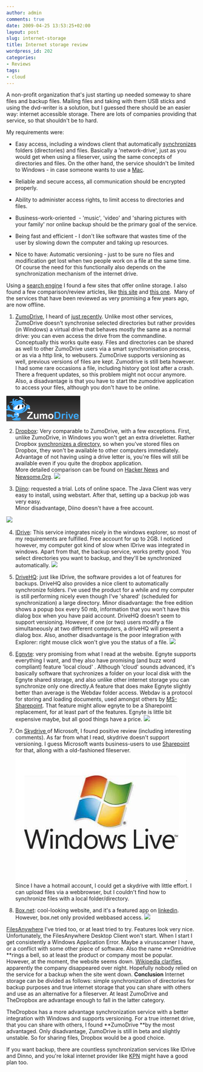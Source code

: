 ```yaml
---
author: admin
comments: true
date: 2009-04-25 13:53:25+02:00
layout: post
slug: internet-storage
title: Internet storage review
wordpress_id: 202
categories:
- Reviews
tags:
- cloud
---
```


A non-profit organization that's just starting up needed someway to share files and backup files. Mailing files and taking with them USB sticks and using the dvd-writer is a solution, but I guessed there should be an easier way: internet accessible storage. There are lots of companies providing that service, so that shouldn't be to hard.


My requirements were:



    
  * Easy access, including a windows client that automatically [synchronizes ](http://www.joelonsoftware.com/backIssues-2008-05.html)folders (directories) and files. Basically a 'network-drive', just as you would get when using a fileserver, using the same concepts of directories and files.
On the other hand, the service shouldn't be limited to Windows - in case someone wants to use a [Mac](http://www.apple.com/nl/mac/).

    
  * Reliable and secure access, all communication should be encrypted properly.

    
  * Ability to administer access rights, to limit access to directories and files.

    
  * Business-work-oriented  - 'music', 'video' and 'sharing pictures with your family' nor online backup should be the primary goal of the service.

    
  * Being fast and efficient - I don't like software that wastes time of the user by slowing down the computer and taking up resources.

    
  * Nice to have: Automatic versioning - just to be sure no files and modification get lost when two people work on a file at the same time. Of course the need for this functionally also depends on the synchronization mechanism of the internet drive.


Using a [search engine](http://www.google.nl) I found a few sites that offer online storage. I also found a few comparison/review articles, like [this site](http://danga.blogsome.com/category/online-storage/) and [this one](http://www.frankwatching.com/archive/2006/05/08/web-20-online-storage/).  Many of the services that have been reviewed as very promising a few years ago, are now offline.






    
  1. [ZumoDrive](http://zumodrive.com), I heard of [just recently](http://tomuse.com/zumodrive-free-web-storage-files-syncing-solutions/). Unlike most other services, ZumoDrive doesn't synchronise selected directories but rather provides (in Windows) a virtual drive that behaves mostly the same as a normal drive: you can even access the drive from the commandline. Conceptually this works quite easy. Files and directories can be shared as well to other ZumoDrive users via a smart synchronisation process, or as via a http link, to webusers. ZumoDrive supports versioning as well, previous versions of files are kept.
Zumodrive is still beta however. I had some rare occasions a file, including history got lost after a crash. There a frequent updates, so this problem might not occur anymore. Also, a disadvantage is that you have to start the zumodrive application to access your files, although you don't have to be online.  

[![zumodrivelogo](/wp-content/uploads/2009/04/zumodrivelogo.png)](http://zumodrive.com/)

    
  2. [Dropbox](https://www.getdropbox.com/): Very comparable to ZumoDrive, with a few exceptions. First, unlike ZumoDrive, in Windows you won't get an extra driveletter. Rather Dropbox [synchronizes a directory](http://paulstefanort.com/2009/02/17/dropbox-and-zumodrive-%E2%80%94-two-approaches-to-web-storage/), so when you've stored files on Dropbox, they won't be available to other computers immediately. Advantage of not having using a drive letter is, you're files will still be available even if you quite the dropbox application.  
More detailed comparison can be found on [Hacker News](http://news.ycombinator.com/item?id=438410) and [Newsome.Org](http://www.newsome.org/2009/02/zumodrive-vs-dropbox.shtml).
[![](https://www.getdropbox.com/static/images/dropbox_logo_home.png)](http://www.getdropbox.com)

    
  3. [Diino](http://www.diino.com): requested a trial. Lots of online space. The Java Client was very easy to install, using webstart. After that, setting up a backup job was very easy.  
Minor disadvantage, Diino doesn't have a free account.  

[![](http://www.diino.com/images/skins/default/logo.jpg?1242208000)](http://www.diino.com/)

    
  4. [IDrive](http://www.idrive.com/): This service integrates nicely in the windows explorer, so most of my requirements are fulfilled. Free account for up to 2GB. I noticed however, my computer got kind of slow when IDrive was integrated in windows. Apart from that, the backup service, works pretty good. You select directories you want to backup, and they'll be synchronized automatically.
[![](https://www.idrive.com/images/ide_logo.gif)](http://www.idrive.com/)

    
  5. [DriveHQ](http://www.drivehq.com): just like IDrive, the software provides a lot of features for backups. DriveHQ also provides a nice client to automatically synchronize folders. I've used the product for a while and my computer is still performing nicely even though I've 'shared' (scheduled for synchronization) a large directory. Minor disadvantage: the free edition shows a popup box every 50 mb, information that you won't have this dialog box when you have paid account.
DriveHQ doesn't seem to support versioning. However, if one (or two) users modify a file simultaneously at two different computers, a driveHQ will present a dialog box. Also, another disadvantage is the poor integration with Explorer: right mouse click won't give you the status of a file.
[![](http://www.drivehq.com/images/Logo/Common_logo.gif)](http://www.drivehq.com)

    
  6. [Egnyte](http://www.egnyte.com): very promising from what I read at the website. Egnyte supports everything I want, and they also have promising (and buzz word compliant) feature 'local cloud' . Although 'cloud' sounds advanced, it's basically software that sychronizes a folder on your local disk with the Egnyte shared storage, and also unlike other internet storage you can synchronize only one directly.A feature that does make Egnyte slightly better than average is the Webdav folder access. Webdav is a protocol for storing and loading documents, used amongst others by [MS-Sharepoint](http://www.microsoft.com/Sharepoint/default.mspx). That feature might allow egnyte to be a Sharepoint replacement, for at least part of the features.
Egnyte is little bit expensive maybe, but all good things have a price.
[![](http://www.egnyte.com/images/default/logo/logo_head.gif)](http://www.egnyte.com/)

    
  7. On [Skydrive ](http://skydrive.live.com/)of Microsoft, I found positive review (including interesting comments). As far from what I read, skydrive doesn't support versioning. I guess Microsoft wants business-users to use [Sharepoint](http://office.microsoft.com/nl-nl/sharepointserver/default.aspx) for that, allong with a old-fashioned fileserver.
[![windows-live-logo](/wp-content/uploads/2009/04/windows-live-logo.jpg)](http://skydrive.live.com/). Since I have a hotmail account, I could get a skydrive with little effort. I can upload files via a webbrowser, but I couldn't find how to synchronize files with a local folder/directory.

    
  8. [Box.net](http://www.box.net): cool-looking website, and it's a featured app on [linkedin](http://www.linkedin.com). However, box.net only provided webbased access.
[![](http://e3.boxcdn.net/img/sales/box_logo.gif)](http://www.box.net/)


[FilesAnywhere](http://www.filesanywhere.com/) I've tried too, or at least tried to try. Features look very nice. Unfortunately, the FilesAnywhere Desktop Client won't start. When I start I get consistently a Windows Application Error. Maybe a virusscanner I have, or a conflict with some other piece of software. Also the name **Omnidrive **rings a bell, so at least the product or company most be popular. However, at the moment, the website seems down. [Wikipedia clarifies](http://en.wikipedia.org/wiki/Omnidrive), apparently the company disappeared over night. Hopefully nobody relied on the service for a backup when the site went down.
**Conclusion**
Internet storage can be divided as follows: simple synchronization of directories for backup purposes and true internet storage that you can share with others and use as an alternative for a fileserver. At least ZumoDrive and TheDropbox are advantage enough to fall in the latter category.  

TheDropbox has a more advantage synchronization service with a better integration with Windows and supports versioning.
For a true internet drive, that you can share with others, I found **ZumoDrive **by the most advantaged. Only disadvantage, ZumoDrive is still in beta and slightly unstable. So for sharing files, Dropbox would be a good choice.  

If you want backup, there are countless synchronization services like IDrive and Dinno, and you're lokal internet provider like [KPN](http://zakelijk.kpn.com/business/meer-diensten/softwareonline/alle-software-online/op-kantoor-backup-online.htm) might have a good plan too.

